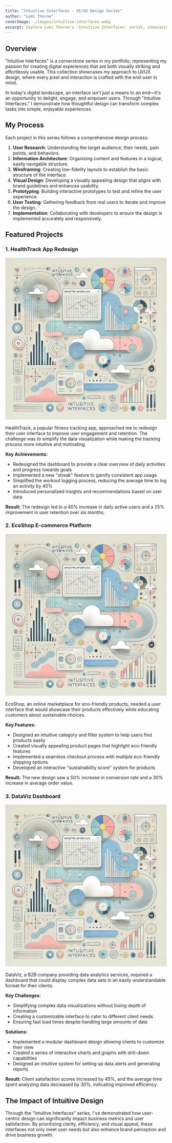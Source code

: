 ```yaml
---
title: "Intuitive Interfaces - UI/UX Design Series"
author: "Lumi Thorne"
coverImage: ./images/intuitive-interfaces.webp
excerpt: Explore Lumi Thorne's 'Intuitive Interfaces' series, showcasing user-centric UI/UX designs for mobile apps, e-commerce platforms, and data visualization tools.
---
```


## Overview

"Intuitive Interfaces" is a cornerstone series in my portfolio, representing my passion for creating digital experiences that are both visually striking and effortlessly usable. This collection showcases my approach to UI/UX design, where every pixel and interaction is crafted with the end-user in mind.

In today's digital landscape, an interface isn't just a means to an end—it's an opportunity to delight, engage, and empower users. Through "Intuitive Interfaces," I demonstrate how thoughtful design can transform complex tasks into simple, enjoyable experiences.

## My Process

Each project in this series follows a comprehensive design process:

1. **User Research**: Understanding the target audience, their needs, pain points, and behaviors.
2. **Information Architecture**: Organizing content and features in a logical, easily navigable structure.
3. **Wireframing**: Creating low-fidelity layouts to establish the basic structure of the interface.
4. **Visual Design**: Developing a visually appealing design that aligns with brand guidelines and enhances usability.
5. **Prototyping**: Building interactive prototypes to test and refine the user experience.
6. **User Testing**: Gathering feedback from real users to iterate and improve the design.
7. **Implementation**: Collaborating with developers to ensure the design is implemented accurately and responsively.

## Featured Projects

### 1. HealthTrack App Redesign

![HealthTrack App UI](./images/intuitive-interfaces.webp)

HealthTrack, a popular fitness tracking app, approached me to redesign their user interface to improve user engagement and retention. The challenge was to simplify the data visualization while making the tracking process more intuitive and motivating.

**Key Achievements:**

- Redesigned the dashboard to provide a clear overview of daily activities and progress towards goals
- Implemented a new "streak" feature to gamify consistent app usage
- Simplified the workout logging process, reducing the average time to log an activity by 40%
- Introduced personalized insights and recommendations based on user data

**Result:** The redesign led to a 40% increase in daily active users and a 25% improvement in user retention over six months.

### 2. EcoShop E-commerce Platform

![EcoShop E-commerce Platform](./images/intuitive-interfaces.webp)

EcoShop, an online marketplace for eco-friendly products, needed a user interface that would showcase their products effectively while educating customers about sustainable choices.

**Key Features:**

- Designed an intuitive category and filter system to help users find products easily
- Created visually appealing product pages that highlight eco-friendly features
- Implemented a seamless checkout process with multiple eco-friendly shipping options
- Developed an interactive "sustainability score" system for products

**Result:** The new design saw a 50% increase in conversion rate and a 30% increase in average order value.

### 3. DataViz Dashboard

![DataViz Dashboard](./images/intuitive-interfaces.webp)

DataViz, a B2B company providing data analytics services, required a dashboard that could display complex data sets in an easily understandable format for their clients.

**Key Challenges:**

- Simplifying complex data visualizations without losing depth of information
- Creating a customizable interface to cater to different client needs
- Ensuring fast load times despite handling large amounts of data

**Solutions:**

- Implemented a modular dashboard design allowing clients to customize their view
- Created a series of interactive charts and graphs with drill-down capabilities
- Designed an intuitive system for setting up data alerts and generating reports

**Result:** Client satisfaction scores increased by 45%, and the average time spent analyzing data decreased by 30%, indicating improved efficiency.

## The Impact of Intuitive Design

Through the "Intuitive Interfaces" series, I've demonstrated how user-centric design can significantly impact business metrics and user satisfaction. By prioritizing clarity, efficiency, and visual appeal, these interfaces not only meet user needs but also enhance brand perception and drive business growth.
